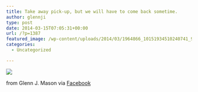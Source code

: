 ```yaml
---
title: Take away pick-up, but we will have to come back sometime.
author: glennji
type: post
date: 2014-03-15T07:05:31+00:00
url: /?p=1387
featured_image: /wp-content/uploads/2014/03/1964866_10151934510240741_909742165_n.jpg
categories:
  - Uncategorized

---
```

<div>
  <img src='/wp-content/uploads/2014/03/1964866_10151934510240741_909742165_n.jpg' style='max-width:600px;' /></p> 
  
  <div>
    from Glenn J. Mason via <a href="http://ift.tt/1fHYQ5b">Facebook</a>
  </div>
</div>
